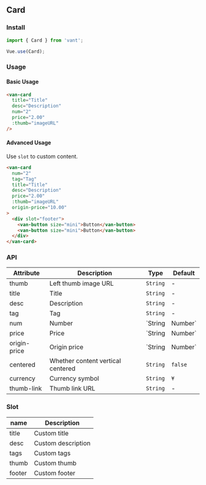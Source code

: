 ## Card

### Install
``` javascript
import { Card } from 'vant';

Vue.use(Card);
```

### Usage

#### Basic Usage

```html
<van-card
  title="Title"
  desc="Description"
  num="2"
  price="2.00"
  :thumb="imageURL"
/>
```

#### Advanced Usage
Use `slot` to custom content.

```html
<van-card
  num="2"
  tag="Tag"
  title="Title"
  desc="Description"  
  price="2.00"
  :thumb="imageURL"
  origin-price="10.00"
>
  <div slot="footer">
    <van-button size="mini">Button</van-button>
    <van-button size="mini">Button</van-button>
  </div>
</van-card>
```

### API

| Attribute | Description | Type | Default |
|------|------|------|------|
| thumb | Left thumb image URL | `String` | - |
| title | Title | `String` | - |
| desc | Description | `String` | - |
| tag | Tag | `String` | - |
| num | Number | `String | Number` | - |
| price | Price | `String | Number` | - |
| origin-price | Origin price | `String | Number` | - |
| centered | Whether content vertical centered | `String` | `false` |
| currency | Currency symbol |  `String` | `¥` |
| thumb-link | Thumb link URL | `String` | - |

### Slot

| name | Description |
|------|------|
| title | Custom title |
| desc | Custom description |
| tags | Custom tags |
| thumb | Custom thumb |
| footer | Custom footer |
